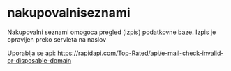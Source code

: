 # nakupovalniseznami

Nakupovalni seznami omogoca pregled (izpis) podatkovne baze. Izpis je opravljen preko servleta na naslov

Uporablja se api: https://rapidapi.com/Top-Rated/api/e-mail-check-invalid-or-disposable-domain
